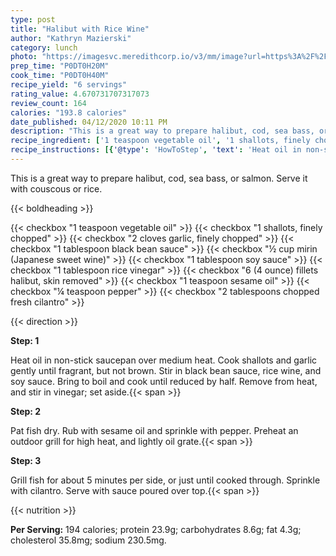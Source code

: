 ```yaml
---
type: post
title: "Halibut with Rice Wine"
author: "Kathryn Mazierski"
category: lunch
photo: "https://imagesvc.meredithcorp.io/v3/mm/image?url=https%3A%2F%2Fimages.media-allrecipes.com%2Fuserphotos%2F232410.jpg"
prep_time: "P0DT0H20M"
cook_time: "P0DT0H40M"
recipe_yield: "6 servings"
rating_value: 4.670731707317073
review_count: 164
calories: "193.8 calories"
date_published: 04/12/2020 10:11 PM
description: "This is a great way to prepare halibut, cod, sea bass, or salmon. Serve it with couscous or rice."
recipe_ingredient: ['1 teaspoon vegetable oil', '1 shallots, finely chopped', '2 cloves garlic, finely chopped', '1 tablespoon black bean sauce', '½ cup mirin (Japanese sweet wine)', '1 tablespoon soy sauce', '1 tablespoon rice vinegar', '6 (4 ounce) fillets halibut, skin removed', '1 teaspoon sesame oil', '¼ teaspoon pepper', '2 tablespoons chopped fresh cilantro']
recipe_instructions: [{'@type': 'HowToStep', 'text': 'Heat oil in non-stick saucepan over medium heat. Cook shallots and garlic gently until fragrant, but not brown. Stir in black bean sauce, rice wine, and soy sauce.  Bring to boil and cook until reduced by half. Remove from heat, and stir in vinegar; set aside.\n'}, {'@type': 'HowToStep', 'text': 'Pat fish dry. Rub with sesame oil and sprinkle with pepper. Preheat an outdoor grill for high heat, and lightly oil grate.\n'}, {'@type': 'HowToStep', 'text': 'Grill fish for about 5 minutes per side, or just until cooked through. Sprinkle with cilantro. Serve with sauce poured over top.\n'}]
---
```


This is a great way to prepare halibut, cod, sea bass, or salmon. Serve it with couscous or rice. 

{{< boldheading >}}

{{< checkbox "1 teaspoon vegetable oil" >}}
{{< checkbox "1  shallots, finely chopped" >}}
{{< checkbox "2 cloves garlic, finely chopped" >}}
{{< checkbox "1 tablespoon black bean sauce" >}}
{{< checkbox "½ cup mirin (Japanese sweet wine)" >}}
{{< checkbox "1 tablespoon soy sauce" >}}
{{< checkbox "1 tablespoon rice vinegar" >}}
{{< checkbox "6 (4 ounce) fillets halibut, skin removed" >}}
{{< checkbox "1 teaspoon sesame oil" >}}
{{< checkbox "¼ teaspoon pepper" >}}
{{< checkbox "2 tablespoons chopped fresh cilantro" >}}


{{< direction >}}

**Step: 1**

Heat oil in non-stick saucepan over medium heat. Cook shallots and garlic gently until fragrant, but not brown. Stir in black bean sauce, rice wine, and soy sauce.  Bring to boil and cook until reduced by half. Remove from heat, and stir in vinegar; set aside.{{< span >}}

**Step: 2**

Pat fish dry. Rub with sesame oil and sprinkle with pepper. Preheat an outdoor grill for high heat, and lightly oil grate.{{< span >}}

**Step: 3**

Grill fish for about 5 minutes per side, or just until cooked through. Sprinkle with cilantro. Serve with sauce poured over top.{{< span >}}

{{< nutrition >}}

**Per Serving:** 194 calories; protein 23.9g; carbohydrates 8.6g; fat 4.3g; cholesterol 35.8mg; sodium 230.5mg.